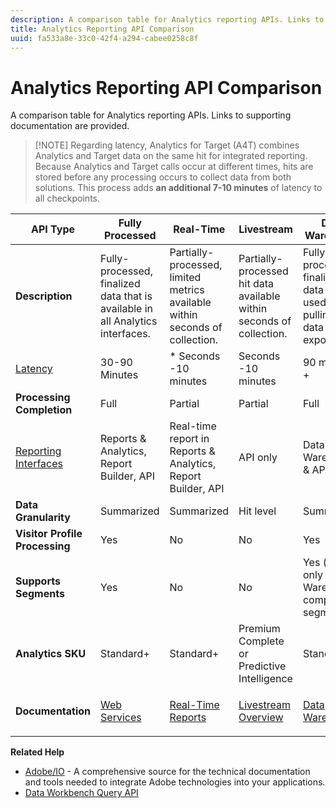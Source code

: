 ```yaml
---
description: A comparison table for Analytics reporting APIs. Links to supporting documentation are provided.
title: Analytics Reporting API Comparison
uuid: fa533a8e-33c0-42f4-a294-cabee0258c8f
---
```


# Analytics Reporting API Comparison

A comparison table for Analytics reporting APIs. Links to supporting documentation are provided.

>[!NOTE] Regarding latency, Analytics for Target (A4T) combines Analytics and Target data on the same hit for integrated reporting. Because Analytics and Target calls occur at different times, hits are stored before any processing occurs to collect data from both solutions. This process adds **an additional 7-10 minutes** of latency to all checkpoints.

<table id="table_7AF4FD678D494063ADF459B3CBC3EF3F"> 
 <thead> 
  <tr> 
   <th colname="col1" class="entry"> API Type </th> 
   <th colname="col2" class="entry"> Fully Processed </th> 
   <th colname="col3" class="entry"> Real-Time </th> 
   <th colname="col4" class="entry"> Livestream </th> 
   <th colname="col5" class="entry"> Data Warehouse </th> 
  </tr> 
 </thead>
 <tbody> 
  <tr> 
   <td colname="col1"> <b>Description</b> </td> 
   <td colname="col2"> Fully-processed, finalized data that is available in all Analytics interfaces. </td> 
   <td colname="col3"> Partially-processed, limited metrics available within seconds of collection. </td> 
   <td colname="col4"> Partially-processed hit data available within seconds of collection. </td> 
   <td colname="col5"> Fully-processed, finalized data that is used for pulling large data exports. </td> 
  </tr> 
  <tr> 
   <td colname="col1"> <p><a href="https://marketing.adobe.com/resources/help/en_US/analytics/whitepapers/analytics-data-availability.pdf"  > Latency</a> </p> </td> 
   <td colname="col2"> 30-90 Minutes </td> 
   <td colname="col3"> * Seconds -10 minutes </td> 
   <td colname="col4"> Seconds -10 minutes </td> 
   <td colname="col5"> 90 minutes + </td> 
  </tr> 
  <tr> 
   <td colname="col1"> <b>Processing Completion</b> </td> 
   <td colname="col2"> Full </td> 
   <td colname="col3"> Partial </td> 
   <td colname="col4"> Partial </td> 
   <td colname="col5"> Full </td> 
  </tr> 
  <tr> 
   <td colname="col1"> <a href="https://marketing.adobe.com/resources/help/en_US/reference/"  > Reporting Interfaces</a> </td> 
   <td colname="col2"> Reports &amp; Analytics, Report Builder, API </td> 
   <td colname="col3"> Real-time report in Reports &amp; Analytics, Report Builder, API </td> 
   <td colname="col4"> API only </td> 
   <td colname="col5"> Data Warehouse &amp; API </td> 
  </tr> 
  <tr> 
   <td colname="col1"> <b>Data Granularity</b> </td> 
   <td colname="col2"> Summarized </td> 
   <td colname="col3"> Summarized </td> 
   <td colname="col4"> Hit level </td> 
   <td colname="col5"> Summarized </td> 
  </tr> 
  <tr> 
   <td colname="col1"> <b>Visitor Profile Processing</b> </td> 
   <td colname="col2"> Yes </td> 
   <td colname="col3"> No </td> 
   <td colname="col4"> No </td> 
   <td colname="col5"> Yes </td> 
  </tr> 
  <tr> 
   <td colname="col1"> <b>Supports Segments</b> </td> 
   <td colname="col2"> Yes </td> 
   <td colname="col3"> No </td> 
   <td colname="col4"> No </td> 
   <td colname="col5"> Yes (but only Data Warehouse compatible segments) </td> 
  </tr> 
  <tr> 
   <td colname="col1"> <b>Analytics SKU</b> </td> 
   <td colname="col2"> Standard+ </td> 
   <td colname="col3"> Standard+ </td> 
   <td colname="col4"> Premium Complete or Predictive Intelligence </td> 
   <td colname="col5"> Standard+ </td> 
  </tr> 
  <tr> 
   <td colname="col1"> <b>Documentation</b> </td> 
   <td colname="col2"> <p> <a href="https://marketing.adobe.com/developer/documentation/analytics-reporting-1-4/get-started%E2%80%8B"  > Web Services</a> </p> </td> 
   <td colname="col3"> <p> <a href="https://marketing.adobe.com/developer/documentation/analytics-reporting-1-4/real-time"  > Real-Time Reports</a> </p> </td> 
   <td colname="col4"> <p> <a href="https://marketing.adobe.com/developer/documentation/analytics-live-stream/overview-1%E2%80%8B"  > Livestream Overview</a> </p> </td> 
   <td colname="col5"> <p><a href="https://docs.adobe.com/content/help/en/analytics/export/data-warehouse/data-warehouse.html"  > Data Warehouse</a> </p> </td> 
  </tr> 
 </tbody> 
</table>

**Related Help**

* [Adobe/IO](https://www.adobe.io/) - A comprehensive source for the technical documentation and tools needed to integrate Adobe technologies into your applications.
* [Data Workbench Query API](https://marketing.adobe.com/developer/documentation/data-workbench-query-api/c-ins-qry-api)

